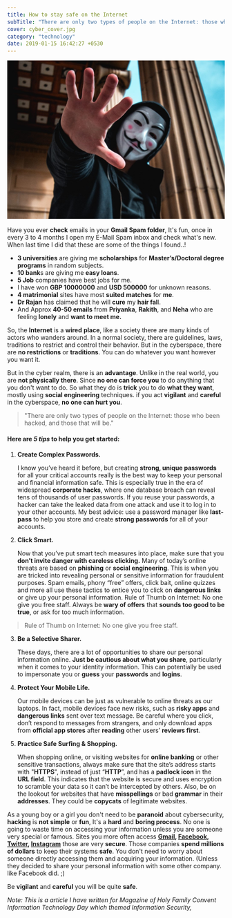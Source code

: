 ```yaml
---
title: How to stay safe on the Internet
subTitle: "There are only two types of people on the Internet: those whobeen hacked, and those that will be."
cover: cyber_cover.jpg
category: "technology"
date: 2019-01-15 16:42:27 +0530
---
```


![cyber security](./cyber_cover.jpg)

Have you ever **check** emails in your **Gmail Spam folder**, It's fun, once in every 3 to 4 months I open my E-Mail Spam inbox and check what's new. When last time I did that these are some of the things I found..!

- **3 universities** are giving me **scholarships** for **Master’s/Doctoral degree programs** in random subjects.
- **10 bank**s are giving me **easy loans**.
- **5 Job** companies have best jobs for me.
- I have won **GBP 10000000** and **USD 500000** for unknown reasons.
- **4 matrimonial** sites have most **suited** **matches** for **me**.
- **Dr Rajan** has claimed that he will **cure** my **hair fal**l.
- And Approx **40-50 emails** from **Priyanka**, **Rakith**, and **Neha** who are feeling **lonely** and **want to meet me.**

So, the **Internet** is a **wired** **place**, like a society there are many kinds of actors who wanders around. In a normal society, there are guidelines, laws, traditions to restrict and control their behavior. But in the cyberspace, there are **no restrictions** or **traditions**. You can do whatever you want however you want it.

But in the cyber realm, there is an **advantage**. Unlike in the real world, you are **not physically there**. Since **no one can force you** to do anything that you don't want to do. So what they do is **trick** you to do **what they want**, mostly using **social engineering** techniques. if you act **vigilant** and **careful** in the cyberspace, **no one can hurt you**.

> "There are only two types of people on the Internet: those who been hacked, and those that will be."



#### Here are *5 tips* to help you get started:

1. **Create Complex Passwords.**

     I know you’ve heard it before, but creating **strong, unique passwords** for all your critical accounts really is the best way to keep your personal and financial information safe. This is especially true in the era of widespread **corporate hacks**, where one database breach can reveal tens of thousands of user passwords. If you reuse your passwords, a hacker can take the leaked data from one attack and use it to log in to your other accounts. My best advice: use a password manager like **last-pass** to help you store and create **strong passwords** for all of your accounts.

2. **Click Smart.**

     Now that you’ve put smart tech measures into place, make sure that you **don’t invite danger with careless clicking.** Many of today’s online threats are based on **phishing** or **social engineering**. This is when you are tricked into revealing personal or sensitive information for fraudulent purposes. Spam emails, phony “free” offers, click bait, online quizzes and more all use these tactics to entice you to click on **dangerous links** or give up your personal information. Rule of Thumb on Internet: No one give you free staff. Always be **wary of offers** that **sounds too good to be true**, or ask for too much information.



> Rule of Thumb on Internet: No one give you free staff.
>

3. **Be a Selective Sharer.**

     These days, there are a lot of opportunities to share our personal information online. **Just be cautious about what you share**, particularly when it comes to your identity information. This can potentially be used to impersonate you or **guess** your **passwords** and **logins**.

4. **Protect Your Mobile Life.**

     Our mobile devices can be just as vulnerable to online threats as our laptops. In fact, mobile devices face new risks, such as **risky apps** and **dangerous links** sent over text message. Be careful where you click, don’t respond to messages from strangers, and only download apps from **official app stores** after **reading** other users’ **reviews first**.

5. **Practice Safe Surfing & Shopping.**

     When shopping online, or visiting websites for **online banking** or other sensitive transactions, always make sure that the site’s address starts with "**HTTPS**", instead of just “**HTTP**”, and has a **padlock icon** in the **URL field**. This indicates that the website is secure and uses encryption to scramble your data so it can’t be intercepted by others. Also, be on the lookout for websites that have **misspellings** or bad **grammar** in their **addresses**. They could be **copycats** of legitimate websites.


As a young boy or a girl you don't need to be **paranoid** about cybersecurity, **hacking** is **not** **simple** or **fun**, It's a **hard** and **boring process**. No one is going to waste time on accessing your information unless you are someone very special or famous. Sites you more often access **[Gmail](www.gmail.com), [Facebook](www.facebook.com), [Twitter](www.twitter.com), [Instagram](www.instagram.com)**  those are very **secure**. Those companies **spend millions of dollars** to keep their systems **safe**. You don't need to worry about someone directly accessing them and acquiring your information. (Unless they decided to share your personal information with some other company. like Facebook did. ;) 

 Be **vigilant** and **careful** you will be quite **safe**.



*Note: This is a article I have written for Magazine of Holy Family Convent Information Technology Day which themed Information Security,* 
